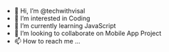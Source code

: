 - 👋 Hi, I’m @techwithvisal
- 👀 I’m interested in Coding
- 🌱 I’m currently learning JavaScript
- 💞️ I’m looking to collaborate on Mobile App Project
- 📫 How to reach me ...

<!---
techwithvisal/techwithvisal is a ✨ special ✨ repository because its `README.md` (this file) appears on your GitHub profile.
You can click the Preview link to take a look at your changes.
--->
